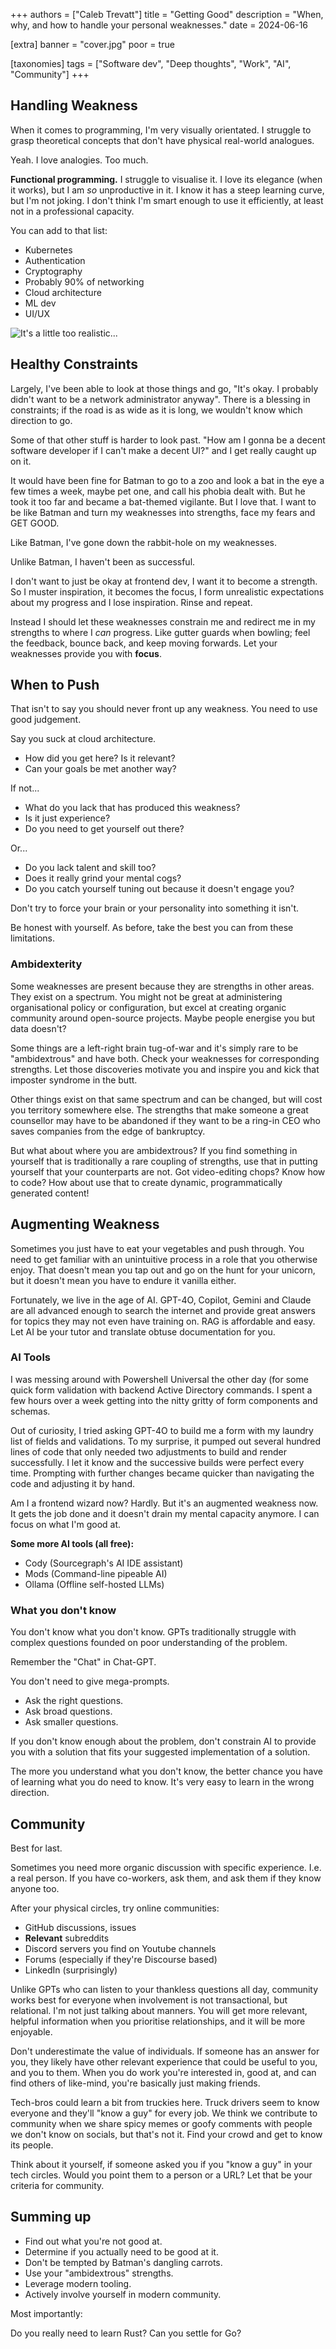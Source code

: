 
+++
authors = ["Caleb Trevatt"]
title = "Getting Good"
description = "When, why, and how to handle your personal weaknesses."
date = 2024-06-16

[extra]
banner = "cover.jpg"
poor = true

[taxonomies]
tags = ["Software dev", "Deep thoughts", "Work", "AI", "Community"]
+++

## Handling Weakness

When it comes to programming, I'm very visually orientated. I struggle to grasp theoretical concepts that don't have physical real-world analogues.

Yeah. I love analogies. Too much.

**Functional programming.** I struggle to visualise it. I love its elegance (when it works), but I am *so* unproductive in it. I know it has a steep learning curve, but I'm not joking. I don't think I'm smart enough to use it efficiently, at least not in a professional capacity.

You can add to that list:

- Kubernetes
- Authentication
- Cryptography
- Probably 90% of networking
- Cloud architecture
- ML dev
- UI/UX

![It's a little too realistic...](my-brain.jpg)

## Healthy Constraints

Largely, I've been able to look at those things and go, "It's okay. I probably didn't want to be a network administrator anyway". There is a blessing in constraints; if the road is as wide as it is long, we wouldn't know which direction to go.

Some of that other stuff is harder to look past. "How am I gonna be a decent software developer if I can't make a decent UI?" and I get really caught up on it.

It would have been fine for Batman to go to a zoo and look a bat in the eye a few times a week, maybe pet one, and call his phobia dealt with. But he took it too far and became a bat-themed vigilante. But I love that. I want to be like Batman and turn my weaknesses into strengths, face my fears and GET GOOD.

Like Batman, I've gone down the rabbit-hole on my weaknesses.

Unlike Batman, I haven't been as successful.

I don't want to just be okay at frontend dev, I want it to become a strength. So I muster inspiration, it becomes the focus, I form unrealistic expectations about my progress and I lose inspiration. Rinse and repeat.

Instead I should let these weaknesses constrain me and redirect me in my strengths to where I *can* progress. Like gutter guards when bowling; feel the feedback, bounce back, and keep moving forwards. Let your weaknesses provide you with **focus**.

## When to Push

That isn't to say you should never front up any weakness.
You need to use good judgement.

Say you suck at cloud architecture.

- How did you get here? Is it relevant?
- Can your goals be met another way?

If not...

- What do you lack that has produced this weakness?
- Is it just experience?
- Do you need to get yourself out there?

Or...

- Do you lack talent and skill too?
- Does it really grind your mental cogs?
- Do you catch yourself tuning out because it doesn't engage you?

Don't try to force your brain or your personality into something it isn't.

Be honest with yourself. As before, take the best you can from these limitations.

### Ambidexterity

Some weaknesses are present because they are strengths in other areas. They exist on a spectrum. You might not be great at administering organisational policy or configuration, but excel at creating organic community around open-source projects. Maybe people energise you but data doesn't?

Some things are a left-right brain tug-of-war and it's simply rare to be "ambidextrous" and have both. Check your weaknesses for corresponding strengths. Let those discoveries motivate you and inspire you and kick that imposter syndrome in the butt.

Other things exist on that same spectrum and can be changed, but will cost you territory somewhere else. The strengths that make someone a great counsellor may have to be abandoned if they want to be a ring-in CEO who saves companies from the edge of bankruptcy.

But what about where you are ambidextrous? If you find something in yourself that is traditionally a rare coupling of strengths, use that in putting yourself that your counterparts are not. Got video-editing chops? Know how to code? How about use that to create dynamic, programmatically generated content!

## Augmenting Weakness

Sometimes you just have to eat your vegetables and push through. You need to get familiar with an unintuitive process in a role that you otherwise enjoy. That doesn't mean you tap out and go on the hunt for your unicorn, but it doesn't mean you have to endure it vanilla either.

Fortunately, we live in the age of AI. GPT-4O, Copilot, Gemini and Claude are all advanced enough to search the internet and provide great answers for topics they may not even have training on. RAG is affordable and easy. Let AI be your tutor and translate obtuse documentation for you.

### AI Tools

I was messing around with Powershell Universal the other day (for some quick form validation with backend Active Directory commands. I spent a few hours over a week getting into the nitty gritty of form components and schemas.

Out of curiosity, I tried asking GPT-4O to build me a form with my laundry list of fields and validations. To my surprise, it pumped out several hundred lines of code that only needed two adjustments to build and render successfully. I let it know and the successive builds were perfect every time. Prompting with further changes became quicker than navigating the code and adjusting it by hand.

Am I a frontend wizard now? Hardly. But it's an augmented weakness now. It gets the job done and it doesn't drain my mental capacity anymore. I can focus on what I'm good at.

**Some more AI tools (all free):**

- Cody (Sourcegraph's AI IDE assistant)
- Mods (Command-line pipeable AI)
- Ollama (Offline self-hosted LLMs)

### What you don't know

You don't know what you don't know. GPTs traditionally struggle with complex questions founded on poor understanding of the problem.

Remember the "Chat" in Chat-GPT.

You don't need to give mega-prompts.

- Ask the right questions.
- Ask broad questions.
- Ask smaller questions.

If you don't know enough about the problem, don't constrain AI to provide you with a solution that fits your suggested implementation of a solution.

The more you understand what you don't know, the better chance you have of learning what you do need to know. It's very easy to learn in the wrong direction.

## Community

Best for last.

Sometimes you need more organic discussion with specific experience. I.e. a real person.
If you have co-workers, ask them, and ask them if they know anyone too.  

After your physical circles, try online communities:

- GitHub discussions, issues
- **Relevant** subreddits
- Discord servers you find on Youtube channels
- Forums (especially if they're Discourse based)
- LinkedIn (surprisingly)

Unlike GPTs who can listen to your thankless questions all day, community works best for everyone when involvement is not transactional, but relational. I'm not just talking about manners. You will get more relevant, helpful information when you prioritise relationships, and it will be more enjoyable.

Don't underestimate the value of individuals. If someone has an answer for you, they likely have other relevant experience that could be useful to you, and you to them. When you do work you're interested in, good at, and can find others of like-mind, you're basically just making friends.

Tech-bros could learn a bit from truckies here. Truck drivers seem to know everyone and they'll "know a guy" for every job. We think we contribute to community when we share spicy memes or goofy comments with people we don't know on socials, but that's not it. Find your crowd and get to know its people.

Think about it yourself, if someone asked you if you "know a guy" in your tech circles. Would you point them to a person or a URL? Let that be your criteria for community.

## Summing up

- Find out what you're not good at.
- Determine if you actually need to be good at it.
- Don't be tempted by Batman's dangling carrots.
- Use your "ambidextrous" strengths.
- Leverage modern tooling.
- Actively involve yourself in modern community.

Most importantly:

Do you really need to learn Rust? Can you settle for Go?
